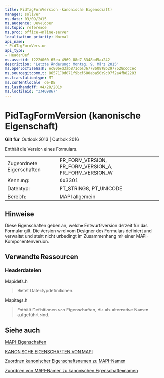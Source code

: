 ```yaml
---
title: PidTagFormVersion (kanonische Eigenschaft)
manager: soliver
ms.date: 03/09/2015
ms.audience: Developer
ms.topic: reference
ms.prod: office-online-server
localization_priority: Normal
api_name:
- PidTagFormVersion
api_type:
- HeaderDef
ms.assetid: f2220060-65ea-4969-88d7-8348bd5aa242
description: 'Letzte Änderung: Montag, 9. März 2015'
ms.openlocfilehash: ec806ed3ab871d6a36778b0898b2977628ccdcec
ms.sourcegitcommit: 8657170d071f9bcf680aba50b9c07f2a4fb82283
ms.translationtype: MT
ms.contentlocale: de-DE
ms.lasthandoff: 04/28/2019
ms.locfileid: "33409867"
---
```

# <a name="pidtagformversion-canonical-property"></a>PidTagFormVersion (kanonische Eigenschaft)

  
  
**Gilt für**: Outlook 2013 | Outlook 2016 
  
Enthält die Version eines Formulars. 
  
|||
|:-----|:-----|
|Zugeordnete Eigenschaften:  <br/> |PR_FORM_VERSION, PR_FORM_VERSION_A, PR_FORM_VERSION_W  <br/> |
|Kennung:  <br/> |0x3301  <br/> |
|Datentyp:  <br/> |PT_STRING8, PT_UNICODE  <br/> |
|Bereich:  <br/> |MAPI allgemein  <br/> |
   
## <a name="remarks"></a>Hinweise

Diese Eigenschaften geben an, welche Entwurfsversion derzeit für das Formular gilt. Die Version wird vom Designer des Formulars definiert und verwaltet und steht nicht unbedingt im Zusammenhang mit einer MAPI-Komponentenversion. 
  
## <a name="related-resources"></a>Verwandte Ressourcen

### <a name="header-files"></a>Headerdateien

Mapidefs.h
  
> Bietet Datentypdefinitionen.
    
Mapitags.h
  
> Enthält Definitionen von Eigenschaften, die als alternative Namen aufgeführt sind.
    
## <a name="see-also"></a>Siehe auch



[MAPI-Eigenschaften](mapi-properties.md)
  
[KANONISCHE EIGENSCHAFTEN VON MAPI](mapi-canonical-properties.md)
  
[Zuordnen kanonischer Eigenschaftsnamen zu MAPI-Namen](mapping-canonical-property-names-to-mapi-names.md)
  
[Zuordnen von MAPI-Namen zu kanonischen Eigenschaftennamen](mapping-mapi-names-to-canonical-property-names.md)

